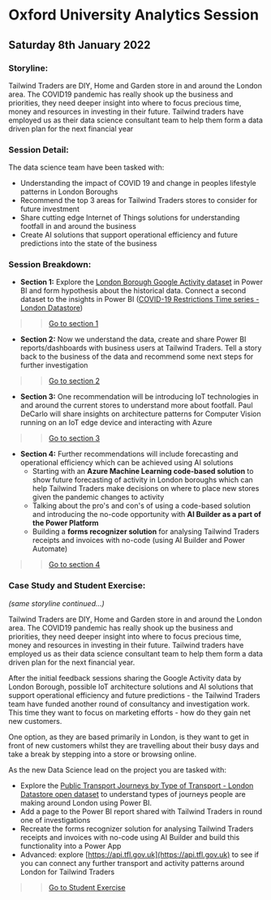 # Oxford University Analytics Session
## Saturday 8th January 2022

### Storyline: 
Tailwind Traders are DIY, Home and Garden store in and around the London area. The COVID19 pandemic has really shook up the business and priorities, they need deeper insight into where to focus precious time, money and resources in investing in their future. Tailwind traders have employed us as their data science consultant team to help them form a data driven plan for the next financial year

### Session Detail:
The data science team have been tasked with:
* Understanding the impact of COVID 19 and change in peoples lifestyle patterns in London Boroughs
* Recommend the top 3 areas for Tailwind Traders stores to consider for future investment
* Share cutting edge Internet of Things solutions for understanding footfall in and around the business
* Create AI solutions that support operational efficiency and future predictions into the state of the business 

### Session Breakdown:

* **Section 1:** Explore the [London Borough Google Activity dataset](https://data.london.gov.uk/dataset/public-transport-journeys-type-transport) in Power BI and form hypothesis about the historical data. Connect a second dataset to the insights in Power BI ([COVID-19 Restrictions Time series - London Datastore](https://data.london.gov.uk/dataset/covid-19-restrictions-timeseries))
>> [Go to section 1](/section-1/readme-section-1.md)

* **Section 2:** Now we understand the data, create and share Power BI reports/dashboards with business users at Tailwind Traders. Tell a story back to the business of the data and recommend some next steps for further investigation
>> [Go to section 2](/section-2/readme-section-2.md)

* **Section 3:** One recommendation will be introducing IoT technologies in and around the current stores to understand more about footfall. Paul DeCarlo will share insights on architecture patterns for Computer Vision running on an IoT edge device and interacting with Azure
>> [Go to section 3](/section-3/readme-section-3.md)

* **Section 4:** Further recommendations will include forecasting and operational efficiency which can be achieved using AI solutions
    * Starting with an **Azure Machine Learning code-based solution** to show future forecasting of activity in London boroughs which can help Tailwind Traders make decisions on where to place new stores given the pandemic changes to activity
	* Talking about the pro's and con's of using a code-based solution and introducing the no-code opportunity with **AI Builder as a part of the Power Platform**
	* Building a **forms recognizer solution** for analysing Tailwind Traders receipts and invoices with no-code (using AI Builder and Power Automate)
>> [Go to section 4](/section-4/readme-section-4.md)

### Case Study and Student Exercise:
*(same storyline continued…)*

Tailwind Traders are DIY, Home and Garden store in and around the London area. The COVID19 pandemic has really shook up the business and priorities, they need deeper insight into where to focus precious time, money and resources in investing in their future. Tailwind traders have employed us as their data science consultant team to help them form a data driven plan for the next financial year.

After the initial feedback sessions sharing the Google Activity data by London Borough, possible IoT architecture solutions and  AI solutions that support operational efficiency and future predictions - the Tailwind Traders team have funded another round of consultancy and investigation work. This time they want to focus on marketing efforts - how do they gain net new customers. 

One option, as they are based primarily in London,  is they want to get in front of new customers whilst they are travelling about their busy days and take a break by stepping into a store or browsing online.

As the new Data Science lead on the project you are tasked with:
* Explore the [Public Transport Journeys by Type of Transport - London Datastore open dataset](https://data.london.gov.uk/dataset/public-transport-journeys-type-transport) to understand types of journeys people are making around London using Power BI.
* Add a page to the Power BI report shared with Tailwind Traders in round one of investigations
* Recreate the forms recognizer solution for analysing Tailwind Traders receipts and invoices with no-code using AI Builder and build this functionality into a Power App
* Advanced: explore [https://api.tfl.gov.uk](https://api.tfl.gov.uk) to see if you can connect any further transport and activity patterns around London for Tailwind Traders

>> [Go to Student Exercise](/student-exercise/readme-student-exercise.md)
